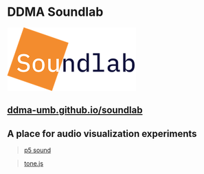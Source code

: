# DDMA Soundlab
![soundlab-logo](assets/soundlab-logo.png)
## [ddma-umb.github.io/soundlab](https://ddma-umb.github.io/soundlab)

## A place for audio visualization experiments

> [p5 sound](https://p5js.org/reference/#/libraries/p5.sound)

> [tone.js](https://tonejs.github.io/)
